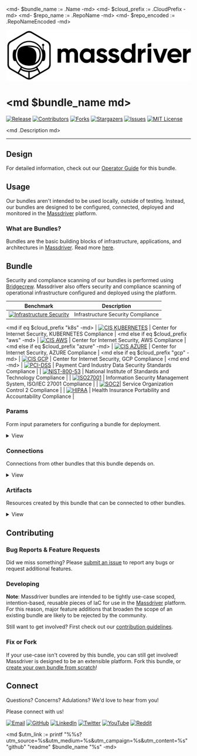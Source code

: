 <md- $bundle_name := .Name -md>
<md- $cloud_prefix := .CloudPrefix -md>
<md- $repo_name := .RepoName -md>
<md- $repo_encoded := .RepoNameEncoded -md>

[![Massdriver][logo]][website]

# <md $bundle_name md>

[![Release][release_shield]][release_url]
[![Contributors][contributors_shield]][contributors_url]
[![Forks][forks_shield]][forks_url]
[![Stargazers][stars_shield]][stars_url]
[![Issues][issues_shield]][issues_url]
[![MIT License][license_shield]][license_url]

<md .Description md>

---

## Design

For detailed information, check out our [Operator Guide](operator.mdx) for this bundle.

## Usage

Our bundles aren't intended to be used locally, outside of testing. Instead, our bundles are designed to be configured, connected, deployed and monitored in the [Massdriver][website] platform.

### What are Bundles?

Bundles are the basic building blocks of infrastructure, applications, and architectures in [Massdriver][website]. Read more [here](https://docs.massdriver.cloud/concepts/bundles).

## Bundle

<!-- COMPLIANCE:START -->

Security and compliance scanning of our bundles is performed using [Bridgecrew](https://www.bridgecrew.cloud/). Massdriver also offers security and compliance scanning of operational infrastructure configured and deployed using the platform.

| Benchmark                                                                                                                                                                                                                                                       | Description                        |
| --------------------------------------------------------------------------------------------------------------------------------------------------------------------------------------------------------------------------------------------------------------- | ---------------------------------- |
| [![Infrastructure Security](<md printf "https://www.bridgecrew.cloud/badges/github/massdriver-cloud/%s/general" $bundle_name md>)](<md printf "https://www.bridgecrew.cloud/link/badge?vcs=github&fullRepo=%s&benchmark=INFRASTRUCTURE+SECURITY" $repo_encoded md>) | Infrastructure Security Compliance |

<md if eq $cloud_prefix "k8s" -md>
| [![CIS KUBERNETES](<md printf "https://www.bridgecrew.cloud/badges/github/massdriver-cloud/%s/cis_kubernetes" $bundle_name md>)](<md printf "https://www.bridgecrew.cloud/link/badge?vcs=github&fullRepo=%s&benchmark=CIS+KUBERNETES+V1.5" $repo_encoded md>) | Center for Internet Security, KUBERNETES Compliance |
<md else if eq $cloud_prefix "aws" -md>
| [![CIS AWS](<md printf "https://www.bridgecrew.cloud/badges/github/massdriver-cloud/%s/cis_aws" $bundle_name md>)](<md printf "https://www.bridgecrew.cloud/link/badge?vcs=github&fullRepo=%s&benchmark=CIS+AWS+V1.2" $repo_encoded md>) | Center for Internet Security, AWS Compliance |
<md else if eq $cloud_prefix "azure" -md>
| [![CIS AZURE](<md printf "https://www.bridgecrew.cloud/badges/github/massdriver-cloud/%s/cis_azure" $bundle_name md>)](<md printf "https://www.bridgecrew.cloud/link/badge?vcs=github&fullRepo=%s&benchmark=CIS+AZURE+V1.1" $repo_encoded md>) | Center for Internet Security, AZURE Compliance |
<md else if eq $cloud_prefix "gcp" -md>
| [![CIS GCP](<md printf "https://www.bridgecrew.cloud/badges/github/massdriver-cloud/%s/cis_gcp" $bundle_name md>)](<md printf "https://www.bridgecrew.cloud/link/badge?vcs=github&fullRepo=%s&benchmark=CIS+GCP+V1.1" $repo_encoded md>) | Center for Internet Security, GCP Compliance |
<md end -md>
| [![PCI-DSS](<md printf "https://www.bridgecrew.cloud/badges/github/massdriver-cloud/%s/pci" $bundle_name md>)](<md printf "https://www.bridgecrew.cloud/link/badge?vcs=github&fullRepo=%s&benchmark=PCI-DSS+V3.2" $repo_encoded md>) | Payment Card Industry Data Security Standards Compliance |
| [![NIST-800-53](<md printf "https://www.bridgecrew.cloud/badges/github/massdriver-cloud/%s/nist" $bundle_name md>)](<md printf "https://www.bridgecrew.cloud/link/badge?vcs=github&fullRepo=%s&benchmark=NIST-800-53" $repo_encoded md>) | National Institute of Standards and Technology Compliance |
| [![ISO27001](<md printf "https://www.bridgecrew.cloud/badges/github/massdriver-cloud/%s/iso" $bundle_name md>)](<md printf "https://www.bridgecrew.cloud/link/badge?vcs=github&fullRepo=%s&benchmark=ISO27001" $repo_encoded md>) | Information Security Management System, ISO/IEC 27001 Compliance |
| [![SOC2](<md printf "https://www.bridgecrew.cloud/badges/github/massdriver-cloud/%s/soc2" $bundle_name md>)](<md printf "https://www.bridgecrew.cloud/link/badge?vcs=github&fullRepo=%s&benchmark=SOC2" $repo_encoded md>)| Service Organization Control 2 Compliance |
| [![HIPAA](<md printf "https://www.bridgecrew.cloud/badges/github/massdriver-cloud/%s/hipaa" $bundle_name md>)](<md printf "https://www.bridgecrew.cloud/link/badge?vcs=github&fullRepo=%s&benchmark=HIPAA" $repo_encoded md>) | Health Insurance Portability and Accountability Compliance |

<!-- COMPLIANCE:END -->

### Params

Form input parameters for configuring a bundle for deployment.

<details>
<summary>View</summary>

<!-- PARAMS:START -->

**Params coming soon**

<!-- PARAMS:END -->

</details>

### Connections

Connections from other bundles that this bundle depends on.

<details>
<summary>View</summary>

<!-- CONNECTIONS:START -->

**Connections coming soon**

<!-- CONNECTIONS:END -->

</details>

### Artifacts

Resources created by this bundle that can be connected to other bundles.

<details>
<summary>View</summary>

<!-- ARTIFACTS:START -->

**Artifacts coming soon**

<!-- ARTIFACTS:END -->

</details>

## Contributing

<!-- CONTRIBUTING:START -->

### Bug Reports & Feature Requests

Did we miss something? Please [submit an issue](<md printf "https://github.com/massdriver-cloud/%s/issues" $bundle_name md>) to report any bugs or request additional features.

### Developing

**Note**: Massdriver bundles are intended to be tightly use-case scoped, intention-based, reusable pieces of IaC for use in the [Massdriver][website] platform. For this reason, major feature additions that broaden the scope of an existing bundle are likely to be rejected by the community.

Still want to get involved? First check out our [contribution guidelines](https://docs.massdriver.cloud/bundles/contributing).

### Fix or Fork

If your use-case isn't covered by this bundle, you can still get involved! Massdriver is designed to be an extensible platform. Fork this bundle, or [create your own bundle from scratch](https://docs.massdriver.cloud/bundles/development)!

<!-- CONTRIBUTING:END -->

## Connect

<!-- CONNECT:START -->

Questions? Concerns? Adulations? We'd love to hear from you!

Please connect with us!

[![Email][email_shield]][email_url]
[![GitHub][github_shield]][github_url]
[![LinkedIn][linkedin_shield]][linkedin_url]
[![Twitter][twitter_shield]][twitter_url]
[![YouTube][youtube_shield]][youtube_url]
[![Reddit][reddit_shield]][reddit_url]

<md $utm_link := printf "%%s?utm_source=%s&utm_medium=%s&utm_campaign=%s&utm_content=%s" "github" "readme" $bundle_name "%s" -md>

<!-- markdownlint-disable -->

[logo]: https://raw.githubusercontent.com/massdriver-cloud/docs/main/static/img/logo-with-logotype-horizontal-400x110.svg

[docs]: <md printf $utm_link "https://docs.massdriver.cloud/" "docs" md>
[website]: <md printf $utm_link "https://www.massdriver.cloud/" "website" md>
[github]: <md printf $utm_link "https://github.com/massdriver-cloud" "github" md>
[slack]: <md printf $utm_link "https://massdriverworkspace.slack.com/" "slack" md>
[linkedin]: <md printf $utm_link "https://www.linkedin.com/company/massdriver/" "linkedin" md>

[contributors_shield]: <md printf "https://img.shields.io/github/contributors/massdriver-cloud/%s.svg?style=for-the-badge" $bundle_name md>
[contributors_url]: <md printf "https://github.com/massdriver-cloud/%s/graphs/contributors" $bundle_name md>
[forks_shield]: <md printf "https://img.shields.io/github/forks/massdriver-cloud/%s.svg?style=for-the-badge" $bundle_name md>
[forks_url]: <md printf "https://github.com/massdriver-cloud/%s/network/members" $bundle_name md>
[stars_shield]: <md printf "https://img.shields.io/github/stars/massdriver-cloud/%s.svg?style=for-the-badge" $bundle_name md>
[stars_url]: <md printf "https://github.com/massdriver-cloud/%s/stargazers" $bundle_name md>
[issues_shield]: <md printf "https://img.shields.io/github/issues/massdriver-cloud/%s.svg?style=for-the-badge" $bundle_name md>
[issues_url]: <md printf "https://github.com/massdriver-cloud/%s/issues" $bundle_name md>
[release_url]: <md printf "https://github.com/massdriver-cloud/%s/releases/latest" $bundle_name md>
[release_shield]: <md printf "https://img.shields.io/github/release/massdriver-cloud/%s.svg?style=for-the-badge" $bundle_name md>
[license_shield]: <md printf "https://img.shields.io/github/license/massdriver-cloud/%s.svg?style=for-the-badge" $bundle_name md>
[license_url]: <md printf "https://github.com/massdriver-cloud/%s/blob/main/LICENSE" $bundle_name md>

[email_url]: mailto:support@massdriver.cloud
[email_shield]: https://img.shields.io/badge/email-Massdriver-black.svg?style=for-the-badge&logo=mail.ru&color=000000
[github_url]: mailto:support@massdriver.cloud
[github_shield]: https://img.shields.io/badge/follow-Github-black.svg?style=for-the-badge&logo=github&color=181717
[linkedin_url]: https://linkedin.com/in/massdriver-cloud
[linkedin_shield]: https://img.shields.io/badge/follow-LinkedIn-black.svg?style=for-the-badge&logo=linkedin&color=0A66C2

[twitter_url]: <md printf $utm_link "https://twitter.com/massdriver" "twitter" md>
[twitter_shield]: https://img.shields.io/badge/follow-Twitter-black.svg?style=for-the-badge&logo=twitter&color=1DA1F2
[discourse_url]: <md printf $utm_link "https://community.massdriver.cloud" "discourse" md>
[discourse_shield]: https://img.shields.io/badge/join-Discourse-black.svg?style=for-the-badge&logo=discourse&color=000000
[youtube_url]: https://www.youtube.com/channel/UCfj8P7MJcdlem2DJpvymtaQ
[youtube_shield]: https://img.shields.io/badge/subscribe-Youtube-black.svg?style=for-the-badge&logo=youtube&color=FF0000
[reddit_url]: https://www.reddit.com/r/massdriver
[reddit_shield]: https://img.shields.io/badge/subscribe-Reddit-black.svg?style=for-the-badge&logo=reddit&color=FF4500

<!-- markdownlint-restore -->

<!-- CONNECT:END -->
